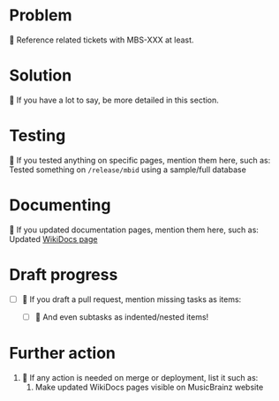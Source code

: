 <!--
    Hello! Thanks for submitting a pull request to MusicBrainz Server.
    We appreciate your time and interest in helping our project!

    Please use this template to help us review your change.

    Depending on your change, some sections may be unneeded, just remove these.
    For example, small pull requests usually don’t need the section “Action”.

    Remember that the more helpful info your pull request includes,
    the easier it is for us to understand and review your changes.

    Ensure that you’ve read through and followed the Contributing Guidelines, at
    https://github.com/metabrainz/musicbrainz-server/blob/master/CONTRIBUTING.md
-->

# Problem
<!--
    Anything that helps us understand why you are making this change goes here.
    What problem are you trying to fix? What does this change address?
-->

:beginner: Reference related tickets with MBS-XXX at least.


# Solution
<!--
    Talk about technical details, considerations, or other interesting points.
-->

:beginner: If you have a lot to say, be more detailed in this section.


# Testing
<!--
    Talk about the testing you have done, and the testing you have not done
    whether you rely on automated tests or you don't know how to test something.
    It's useful for others to know what you've already checked so that they can
    avoid repeating the same things and consider what you might have missed.
-->

:beginner: If you tested anything on specific pages, mention them here, such as:
Tested something on `/release/mbid` using a sample/full database


# Documenting
<!--
    List changes to the documentation, which can be placed in the WikiDoc pages,
    in this Git repository, in another repository, in the database...
-->

:beginner: If you updated documentation pages, mention them here, such as:
Updated [WikiDocs page](https://wiki.musicbrainz.org/Category:WikiDocs_Page)


# Draft progress
<!--
    The tasks you have to do to get your change ready for review. Use this if
    you draft a pull request. Mark done tasks with an [x] as you progress. See
    https://github.blog/2019-02-14-introducing-draft-pull-requests/
-->

* [ ] :beginner: If you draft a pull request, mention missing tasks as items:
  * [ ] :beginner: And even subtasks as indented/nested items!


# Further action
<!--
    Other than merging your change, do you want / need us to do anything else
    with your change? This could include reviewing a specific part of your PR.
-->

1. :beginner: If any action is needed on merge or deployment, list it such as:
   1. Make updated WikiDocs pages visible on MusicBrainz website
